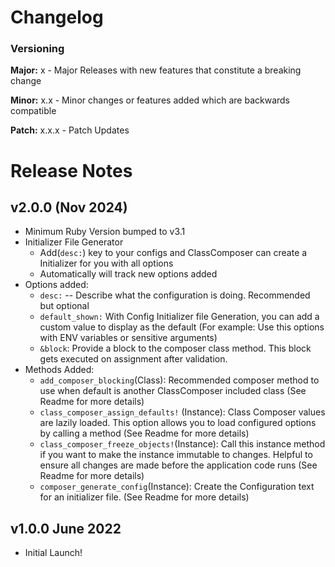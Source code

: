 # Changelog

### Versioning

**Major:** x - Major Releases with new features that constitute a breaking change

**Minor:** x.x - Minor changes or features added which are backwards compatible

**Patch:** x.x.x - Patch Updates

# Release Notes

## v2.0.0 (Nov 2024)
- Minimum Ruby Version bumped to v3.1
- Initializer File Generator
  - Add(`desc:`) key to your configs and ClassComposer can create a Initializer for you with all options
  - Automatically will track new options added
- Options added:
  - `desc:` -- Describe what the configuration is doing. Recommended but optional
  - `default_shown:` With Config Initializer file Generation, you can add a custom value to display as the default (For example: Use this options with ENV variables or sensitive arguments)
  - `&block`: Provide a block to the composer class method. This block gets executed on assignment after validation.
- Methods Added:
  - `add_composer_blocking`(Class): Recommended composer method to use when default is another ClassComposer included class (See Readme for more details)
  - `class_composer_assign_defaults!` (Instance): Class Composer values are lazily loaded. This option allows you to load configured options by calling a method (See Readme for more details)
  - `class_composer_freeze_objects!`(Instance): Call this instance method if you want to make the instance immutable to changes. Helpful to ensure all changes are made before the application code runs (See Readme for more details)
  - `composer_generate_config`(Instance): Create the Configuration text for an initializer file. (See Readme for more details)

## v1.0.0 June 2022
- Initial Launch!
